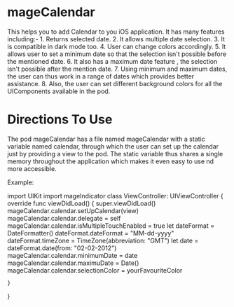 # mageCalendar
 This helps you to add Calendar to you iOS application.
  It has many features including:-
    1. Returns selected date.
    2. It allows multiple date selection.
    3. It is compatible in dark mode too.
    4. User can change colors accordingly.
    5. It allows user to set a minimum date so that the selection isn't possible before the mentioned date.
    6. It also has a maximum date feature , the selection isn't possible after the mention date.
    7. Using minimum and maximum dates, the user can thus work in a range of dates which provides better assistance.
    8. Also, the user can set different background colors for all the UIComponents available in the pod.


# Directions To Use 
The pod mageCalendar has a file named mageCalendar with a static variable named calendar, through which the user can set up the calendar just by providing a     view to the pod. The static variable thus shares a single memory throughout the application which makes it even easy to use nd more accessible.

Example: 

import UIKit
import mageIndicator
class ViewController: UIViewController {
    override func viewDidLoad() {
        super.viewDidLoad()
        mageCalendar.calendar.setUpCalendar(view)
        mageCalendar.calendar.delegate = self
        mageCalendar.calendar.isMultipleTouchEnabled = true
        let dateFormat = DateFormatter()
        dateFormat.dateFormat = "MM-dd-yyyy"
        dateFormat.timeZone = TimeZone(abbreviation: "GMT")
        let date = dateFormat.date(from: "02-02-2012")
         mageCalendar.calendar.minimumDate = date
         mageCalendar.calendar.maximuDate = Date()
         mageCalendar.calendar.selectionColor = yourFavouriteColor 
        
    }
}


